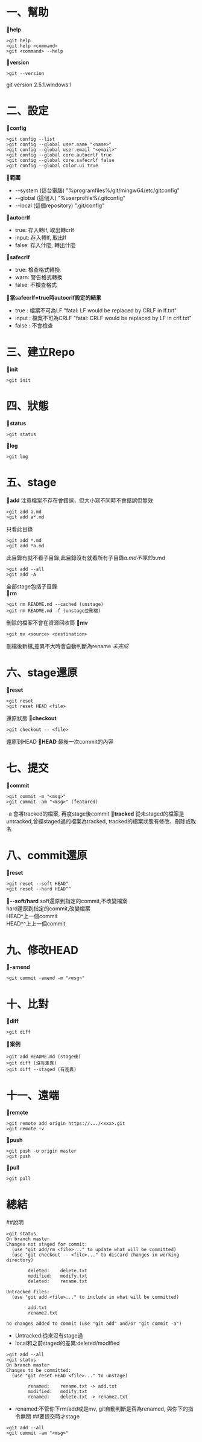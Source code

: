 # 一、幫助
:green_book:**help**
```shell
>git help
>git help <command>
>git <command> --help
```
:green_book:**version**
```shell
>git --version
```
git version 2.5.1.windows.1
# 二、設定
:green_book:**config**
```shell
>git config --list
>git config --global user.name "<name>"
>git config --global user.email "<email>"
>git config --global core.autocrlf true
>git config --global core.safecrlf false
>git config --global color.ui true
```
:bell:**範圍**
* --system (這台電腦) "%programfiles%/git/mingw64/etc/gitconfig"
* --global (這個人) "%userprofile%/.gitconfig"
* --local (這個repository) ".git/config"

:orange_book:**autocrlf**
* true: 存入轉lf, 取出轉crlf
* input: 存入轉lf, 取出lf
* false: 存入什麼, 轉出什麼

:orange_book:**safecrlf**
* true: 檢查格式轉換
* warn: 警告格式轉換
* false: 不檢查格式

:bell:**當safecrlf=true時autocrlf設定的結果**
* true : 檔案不可為LF "fatal: LF would be replaced by CRLF in lf.txt"
* input : 檔案不可為CRLF "fatal: CRLF would be replaced by LF in crlf.txt"
* false : 不會檢查

# 三、建立Repo
:green_book:**init**
```shell
>git init
```
# 四、狀態
:green_book:**status**
```shell
>git status
```
:green_book:**log**
```shell
>git log
```
# 五、stage
:green_book:**add**
注意檔案不存在會錯誤，但大小寫不同時不會錯誤但無效
```shell
>git add a.md
>git add a*.md
```
只看此目錄
```shell
>git add *.md
>git add *a.md
```
此目錄有就不看子目錄,此目錄沒有就看所有子目錄*a.md不等於a*.md
```shell
>git add --all
>git add -A
```
全部stage包括子目錄  
:green_book:**rm**
```shell
>git rm README.md --cached (unstage)
>git rm README.md -f (unstage並刪檔)
```
刪除的檔案不會在資源回收筒
:green_book:**mv**
```shell
>git mv <source> <destination>
```
刪檔後新檔,差異不大時會自動判斷為rename
*未完成*
# 六、stage還原
:green_book:**reset**
```shell
>git reset
>git reset HEAD <file>
```
還原狀態
:green_book:**checkout**
```shell
>git checkout -- <file>
```
還原到HEAD
:orange_book:**HEAD**
最後一次commit的內容
# 七、提交
:green_book:**commit**
```shell
>git commit -m "<msg>"
>git commit -am "<msg>" (featured)
```
-a 會將tracked的檔案, 再度stage後commit
:bell:**tracked**
從未staged的檔案是untracked,曾經staged過的檔案為tracked,
tracked的檔案狀態有修改、刪除或改名
# 八、commit還原
:green_book:**reset**
```shell
>git reset --soft HEAD^
>git reset --hard HEAD^^
```
:orange_book:**--soft/hard**
soft還原到指定的commit,不改變檔案  
hard還原到指定的commit,改變檔案  
HEAD^上一個commit  
HEAD^^上上一個commit
# 九、修改HEAD
:orange_book:**-amend**
```shell
>git commit -amend -m "<msg>"
```
# 十、比對
:green_book:**diff**
```shell
>git diff
```
:bell:**案例**
```shell
>git add README.md (stage後)
>git diff (沒有差異)
>git diff --staged (有差異)
```
# 十一、遠端
:green_book:**remote**
```shell
>git remote add origin https://.../<xxx>.git
>git remote -v
```
:green_book:**push**
```shell
>git push -u origin master
>git push
```
:green_book:**pull**
```shell
>git pull
```
# 總結
##說明
```
>git status
On branch master
Changes not staged for commit:
  (use "git add/rm <file>..." to update what will be committed)
  (use "git checkout -- <file>..." to discard changes in working directory)

        deleted:    delete.txt
        modified:   modify.txt
        deleted:    rename.txt

Untracked files:
  (use "git add <file>..." to include in what will be committed)

        add.txt
        rename2.txt

no changes added to commit (use "git add" and/or "git commit -a")
```
* Untracked:從來沒有stage過
* local和之前staged的差異:deleted/modified
```
>git add --all
>git status
On branch master
Changes to be committed:
  (use "git reset HEAD <file>..." to unstage)

        renamed:    rename.txt -> add.txt
        modified:   modify.txt
        renamed:    delete.txt -> rename2.txt
```
* renamed:不管你下rm/add或是mv, git自動判斷是否為renamed, 與你下的指令無關
##要提交時才stage
```shell
>git add --all
>git commit -am "<msg>"
```

